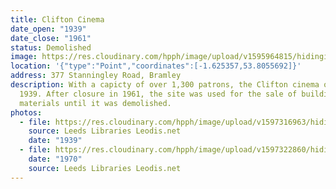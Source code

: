 ```yaml
---
title: Clifton Cinema
date_open: "1939"
date_close: "1961"
status: Demolished
image: https://res.cloudinary.com/hpph/image/upload/v1595964815/hidinginplainsight/cliftoncinema.svg
location: '{"type":"Point","coordinates":[-1.625357,53.8055692]}'
address: 377 Stanningley Road, Bramley
description: With a capicty of over 1,300 patrons, the Clifton cinema opened in
  1939. After closure in 1961, the site was used for the sale of building
  materials until it was demolished.
photos:
  - file: https://res.cloudinary.com/hpph/image/upload/v1597316963/hidinginplainsight/Clifton_Cinema_Leeds_Libraries_594.jpg
    source: Leeds Libraries Leodis.net
    date: "1939"
  - file: https://res.cloudinary.com/hpph/image/upload/v1597322860/hidinginplainsight/Clifton_Cinema_20041210_30080813.jpg
    date: "1970"
    source: Leeds Libraries Leodis.net
---
```

